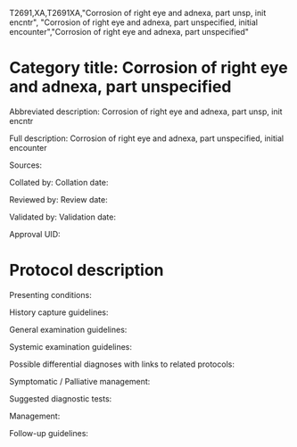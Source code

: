 T2691,XA,T2691XA,"Corrosion of right eye and adnexa, part unsp, init encntr", "Corrosion of right eye and adnexa, part unspecified, initial encounter","Corrosion of right eye and adnexa, part unspecified"
# Category title: Corrosion of right eye and adnexa, part unspecified

Abbreviated description: Corrosion of right eye and adnexa, part unsp, init encntr

Full description: Corrosion of right eye and adnexa, part unspecified, initial encounter

Sources:

Collated by:
Collation date:

Reviewed by:
Review date:

Validated by:
Validation date:

Approval UID:

# Protocol description

Presenting conditions:

History capture guidelines:

General examination guidelines:

Systemic examination guidelines:

Possible differential diagnoses with links to related protocols:

Symptomatic / Palliative management:

Suggested diagnostic tests:

Management:

Follow-up guidelines:
